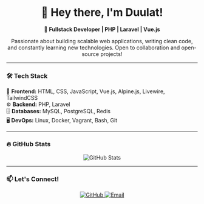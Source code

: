 <h1 align="center">👋 Hey there, I'm Duulat!</h1>

<p align="center">
  🚀 <strong>Fullstack Developer | PHP | Laravel | Vue.js</strong>  
</p>

<p align="center">
  Passionate about building scalable web applications, writing clean code, <br>
  and constantly learning new technologies. Open to collaboration and open-source projects!
</p>

---

### 🛠️ Tech Stack  
🚀 **Frontend:** HTML, CSS, JavaScript, Vue.js, Alpine.js, Livewire, TailwindCSS  
⚙️ **Backend:** PHP, Laravel  
🗄️ **Databases:** MySQL, PostgreSQL, Redis  
🖥️ **DevOps:** Linux, Docker, Vagrant, Bash, Git  

---

### 🔥 GitHub Stats  
<p align="center">
  <img src="https://github-readme-stats.vercel.app/api?username=DevDuulat&show_icons=true&theme=radical" alt="GitHub Stats">
</p>

---

### 📫 Let's Connect!  
<p align="center">
  <a href="https://github.com/DevDuulat">
    <img src="https://img.shields.io/badge/GitHub-DevDuulat-blue?style=for-the-badge&logo=github" alt="GitHub">
  </a>
  <a href="mailto:duulat.bekm@mail.ru">
    <img src="https://img.shields.io/badge/Email-Contact%20Me-red?style=for-the-badge&logo=gmail" alt="Email">
  </a>
</p>


